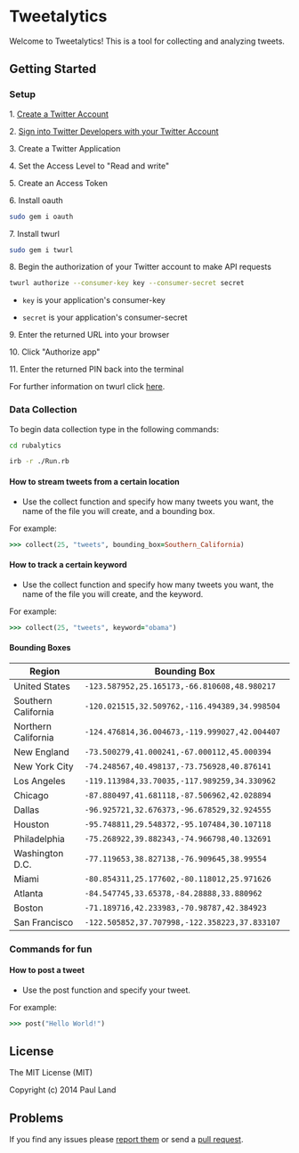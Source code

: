 # Tweetalytics #

Welcome to Tweetalytics! This is a tool for collecting and analyzing tweets.

## Getting Started ##

### Setup ###

1\. <a href="https://twitter.com/signup" target="_blank">Create a Twitter Account</a>

2\. <a href="https://dev.twitter.com/apps" target="_blank">Sign into Twitter Developers with your Twitter Account</a>

3\. Create a Twitter Application

4\. Set the Access Level to "Read and write"

5\. Create an Access Token

6\. Install oauth

```bash
sudo gem i oauth
```

7\. Install twurl

```bash
sudo gem i twurl
```

8\. Begin the authorization of your Twitter account to make API requests

```bash
twurl authorize --consumer-key key --consumer-secret secret
```

* `key` is your application's consumer-key

* `secret` is your application's consumer-secret

9\. Enter the returned URL into your browser

10\. Click "Authorize app"

11\. Enter the returned PIN back into the terminal

For further information on twurl click <a href="https://github.com/marcel/twurl" target="_blank">here</a>.

### Data Collection ###

To begin data collection type in the following commands:

```bash
cd rubalytics
```

```bash
irb -r ./Run.rb
```

#### How to stream tweets from a certain location ####

* Use the collect function and specify how many tweets you want, the name of the file you will create, and a bounding box.

For example:

```ruby
>>> collect(25, "tweets", bounding_box=Southern_California)
```

#### How to track a certain keyword ####

* Use the collect function and specify how many tweets you want, the name of the file you will create, and the keyword.

For example:

```ruby
>>> collect(25, "tweets", keyword="obama")
```

#### Bounding Boxes ####

| Region              | Bounding Box                                     |
| ------------------- | ------------------------------------------------ |
| United States       | `-123.587952,25.165173,-66.810608,48.980217    ` |
| Southern California | `-120.021515,32.509762,-116.494389,34.998504   ` |
| Northern California | `-124.476814,36.004673,-119.999027,42.004407   ` |
| New England         | `-73.500279,41.000241,-67.000112,45.000394     ` |
| New York City       | `-74.248567,40.498137,-73.756928,40.876141     ` |
| Los Angeles         | `-119.113984,33.70035,-117.989259,34.330962    ` |
| Chicago             | `-87.880497,41.681118,-87.506962,42.028894     ` |
| Dallas              | `-96.925721,32.676373,-96.678529,32.924555     ` |
| Houston             | `-95.748811,29.548372,-95.107484,30.107118     ` |
| Philadelphia        | `-75.268922,39.882343,-74.966798,40.132691     ` |
| Washington D.C.     | `-77.119653,38.827138,-76.909645,38.99554      ` |
| Miami               | `-80.854311,25.177602,-80.118012,25.971626     ` |
| Atlanta             | `-84.547745,33.65378,-84.28888,33.880962       ` |
| Boston              | `-71.189716,42.233983,-70.98787,42.384923      ` |
| San Francisco       | `-122.505852,37.707998,-122.358223,37.833107   ` |

### Commands for fun ###

#### How to post a tweet ####

* Use the post function and specify your tweet.

For example:

```ruby
>>> post("Hello World!")
```

## License ##

The MIT License (MIT)

Copyright (c) 2014 Paul Land

## Problems ##

If you find any issues please [report them](https://github.com/paul-land/tweetalytics/issues) or send a [pull request](https://github.com/paul-land/tweetalytics/pulls).
